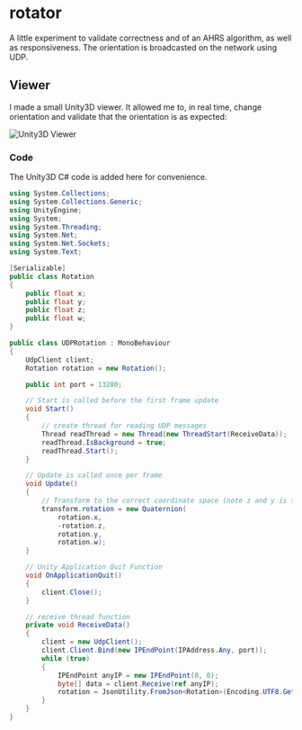 # rotator

A little experiment to validate correctness and of an AHRS algorithm, as well as responsiveness. The orientation is broadcasted on the network using UDP.

## Viewer

I made a small Unity3D viewer. It allowed me to, in real time, change orientation and validate that the orientation is as expected:

![Unity3D Viewer](https://user-images.githubusercontent.com/22043/140651576-6fdc41be-0ba1-4f5a-afe6-c34f01a66d3e.gif)

### Code

The Unity3D C# code is added here for convenience.

```C#
using System.Collections;
using System.Collections.Generic;
using UnityEngine;
using System;
using System.Threading;
using System.Net;
using System.Net.Sockets;
using System.Text;

[Serializable]
public class Rotation
{
    public float x;
    public float y;
    public float z;
    public float w;
}

public class UDPRotation : MonoBehaviour
{
    UdpClient client;
    Rotation rotation = new Rotation();

    public int port = 13280;

    // Start is called before the first frame update
    void Start()
    {
        // create thread for reading UDP messages
        Thread readThread = new Thread(new ThreadStart(ReceiveData));
        readThread.IsBackground = true;
        readThread.Start();
    }

    // Update is called once per frame
    void Update()
    {
        // Transform to the correct coordinate space (note z and y is swapped, z is negated).
        transform.rotation = new Quaternion(
            rotation.x,
            -rotation.z,
            rotation.y,
            rotation.w);
    }

    // Unity Application Quit Function
    void OnApplicationQuit()
    {
        client.Close();
    }

    // receive thread function
    private void ReceiveData()
    {
        client = new UdpClient();
        client.Client.Bind(new IPEndPoint(IPAddress.Any, port));
        while (true)
        {  
            IPEndPoint anyIP = new IPEndPoint(0, 0);
            byte[] data = client.Receive(ref anyIP);
            rotation = JsonUtility.FromJson<Rotation>(Encoding.UTF8.GetString(data));
        }
    }
}
```
